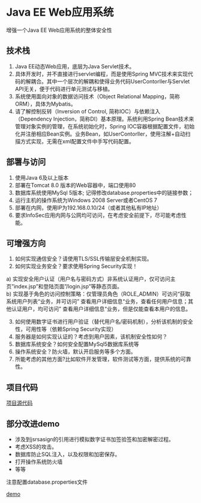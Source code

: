 # Java EE Web应用系统
增强一个Java EE Web应用系统的整体安全性

## 技术栈
1. Java EE动态Web应用，底层为Java Servlet技术。
2. 具体开发时，并不直接进行servlet编程，而是使用Spring MVC技术来实现代码的解耦合。其中一个层次的解耦和使得业务代码UserContorller与Servlet API无关，便于代码进行单元测试与移植。
3. 系统使用面向对象的数据访问技术（Object Relational Mapping，简称ORM），具体为Mybatis。
4. 请了解控制反转（Inversion of Control, 简称IOC）与依赖注入（Dependency Injection，简称DI）基本原理。系统利用Spring Bean技术来管理对象实例的管理，在系统初始化时，Spring IOC容器根据配置文件，初始化并注册相应Bean实例。业务Bean，如UserContorller，使用注解+自动扫描方式实现，无需在xml配置文件中手写代码配置。

## 部署与访问
1. 使用Java 6及以上版本
2. 部署在Tomcat 8.0 版本的Web容器中，端口使用80
3. 数据库系统使用MySql 5版本; 记得修改database.properties中的链接参数；
4. 运行主机的操作系统为Windows 2008 Server或者CentOS 7
5. 部署在内网，使用IP为192.168.0.10/24（或者其他私有IP地址）
6. 要求InfoSec应用内网与公网均可访问，在考虑安全前提下，尽可能考虑性能。

## 可增强方向
1. 如何实现通信安全？请使用TLS/SSL传输层安全机制实现。
2. 如何实现业务安全？要求使用Spring Security实现！

a) 实现安全用户认证（用户名与密码方式）非系统认证用户，仅可访问主页”index.jsp”和登陆页面”/login.jsp”等静态页面。</br>
b) 实现基于角色的访问控制策略：仅管理员角色（ROLE_ADMIN）可访问“获取系统用户列表“业务，并可访问” 查看用户详细信息“业务，查看任何用户信息；其他认证用户，均可访问” 查看用户详细信息“业务，但是仅能查看本用户的信息。

3. 如何使用数字证书进行用户验证（替代用户名/密码机制），分析该机制的安全性，可用性等（依赖Spring Security实现）
4. 服务器是如何实现认证的？考虑到用户因素，该机制安全性如何？
5. 数据库系统安全？如何安全配置MySql5数据库系统等
6. 操作系统安全？防火墙，默认开启服务等多个方面。
7. 所能考虑的其他方面?比如软件开发管理，软件测试等方面，提供系统的可靠性。


## 项目代码
[项目源代码](https://github.com/HeXavi8/Info-Sec/tree/main/java_ee_web/source)

## 部分改进demo
* 涉及到jsrsasign的引用进行模拟数字证书加签验签和加密解密过程。
* 考虑XSS的攻击。
* 数据库防止SQL注入，以及权限和加密保存。
* 打开操作系统防火墙
* 等等

注意配置database.properties文件

[demo](https://github.com/HeXavi8/Info-Sec/tree/main/java_ee_web/infosec)
